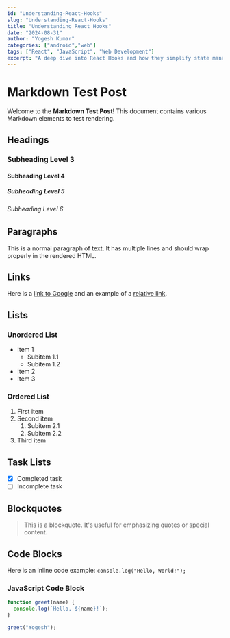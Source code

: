 ```yaml
---
id: "Understanding-React-Hooks"
slug: "Understanding-React-Hooks"
title: "Understanding React Hooks"
date: "2024-08-31"
author: "Yogesh Kumar"
categories: ["android","web"]
tags: ["React", "JavaScript", "Web Development"]
excerpt: "A deep dive into React Hooks and how they simplify state management and side effects in functional components."
---
```

# Markdown Test Post

Welcome to the **Markdown Test Post**! This document contains various Markdown elements to test rendering.

## Headings

### Subheading Level 3

#### Subheading Level 4

##### Subheading Level 5

###### Subheading Level 6

## Paragraphs

This is a normal paragraph of text. It has multiple lines and should wrap properly in the rendered HTML.

## Links

Here is a [link to Google](https://www.google.com) and an example of a [relative link](/relative/path).

## Lists

### Unordered List

- Item 1
  - Subitem 1.1
  - Subitem 1.2
- Item 2
- Item 3

### Ordered List

1. First item
2. Second item
   1. Subitem 2.1
   2. Subitem 2.2
3. Third item

## Task Lists

- [x] Completed task
- [ ] Incomplete task

## Blockquotes

> This is a blockquote. It's useful for emphasizing quotes or special content.

## Code Blocks

Here is an inline code example: `console.log("Hello, World!");`

### JavaScript Code Block

```javascript
function greet(name) {
  console.log(`Hello, ${name}!`);
}

greet("Yogesh");